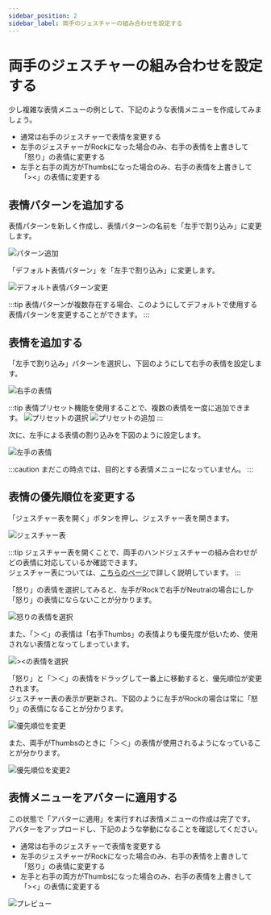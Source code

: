 ```yaml
---
sidebar_position: 2
sidebar_label: 両手のジェスチャーの組み合わせを設定する
---
```


# 両手のジェスチャーの組み合わせを設定する

少し複雑な表情メニューの例として、下記のような表情メニューを作成してみましょう。

- 通常は右手のジェスチャーで表情を変更する
- 左手のジェスチャーがRockになった場合のみ、右手の表情を上書きして「怒り」の表情に変更する
- 左手と右手の両方がThumbsになった場合のみ、右手の表情を上書きして「><」の表情に変更する

## 表情パターンを追加する

表情パターンを新しく作成し、表情パターンの名前を「左手で割り込み」に変更します。

![パターン追加](add_pattern.png)

「デフォルト表情パターン」を「左手で割り込み」に変更します。

![デフォルト表情パターン変更](change_default_pattern.png)

:::tip
表情パターンが複数存在する場合、このようにしてデフォルトで使用する表情パターンを変更することができます。
:::

## 表情を追加する

「左手で割り込み」パターンを選択し、下図のようにして右手の表情を設定します。

![右手の表情](right_hand_expressions.png)

:::tip
表情プリセット機能を使用することで、複数の表情を一度に追加できます。
![プリセットの選択](select_preset.png)
![プリセットの追加](add_preset.png)
:::

次に、左手による表情の割り込みを下図のように設定します。

![左手の表情](left_hand_expressions.png)

:::caution
まだこの時点では、目的とする表情メニューになっていません。
:::

## 表情の優先順位を変更する

「ジェスチャー表を開く」ボタンを押し、ジェスチャー表を開きます。

![ジェスチャー表](gesture_table.png)

:::tip
ジェスチャー表を開くことで、両手のハンドジェスチャーの組み合わせがどの表情に対応しているか確認できます。  
ジェスチャー表については、[こちらのページ](../../reference/gesture_table)で詳しく説明しています。
:::

「怒り」の表情を選択してみると、左手がRockで右手がNeutralの場合にしか「怒り」の表情にならないことが分かります。  

![怒りの表情を選択](select_angry.png)

また、「＞＜」の表情は「右手Thumbs」の表情よりも優先度が低いため、使用されない表情となってしまっています。

![><の表情を選択](select_hau.png)

「怒り」と「＞＜」の表情をドラッグして一番上に移動すると、優先順位が変更されます。   
ジェスチャー表の表示が更新され、下図のように左手がRockの場合は常に「怒り」の表情になることが分かります。  

![優先順位を変更](change_priority.png)

また、両手がThumbsのときに「＞＜」の表情が使用されるようになっていることが分かります。

![優先順位を変更2](change_priority2.png)


## 表情メニューをアバターに適用する

この状態で「アバターに適用」を実行すれば表情メニューの作成は完了です。  
アバターをアップロードし、下記のような挙動になることを確認してください。

- 通常は右手のジェスチャーで表情を変更する
- 左手のジェスチャーがRockになった場合のみ、右手の表情を上書きして「怒り」の表情に変更する
- 左手と右手の両方がThumbsになった場合のみ、右手の表情を上書きして「><」の表情に変更する

![プレビュー](preview.png)
